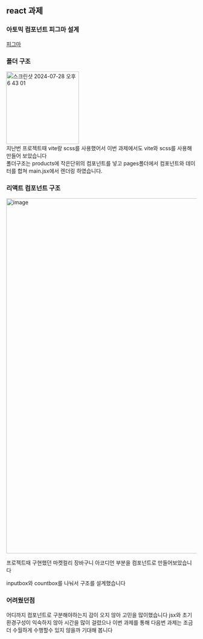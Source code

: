 ## react 과제

### 아토믹 컴포넌트 피그마 설계
[피그마](https://www.figma.com/design/eZjsaZAzZIbQrgcdBbN6P4/1%EC%A3%BC%EC%B0%A8-%EA%B3%BC%EC%A0%9C-%EC%95%84%ED%86%A0%EB%AF%B9-%EC%BB%B4%ED%8F%AC%EB%84%8C%ED%8A%B8-%EC%8B%A4%EC%8A%B5?node-id=0-1&t=0HJbn4fZ5XPJZ7Ac-1)

### 폴더 구조
<img width="192" alt="스크린샷 2024-07-28 오후 6 43 01" src="https://github.com/user-attachments/assets/88380b1b-70b2-4f4c-a10b-89461555825b">
<br/>
지난번 프로젝트때 vite랑 scss를 사용했어서 이번 과제에서도 vite와 scss를 사용해 만들어 보았습니다<br/>
폴더구조는 products에 작은단위의 컴포넌트를 넣고 pages폴더에서 컴포넌트와 데이터를 합쳐 main.jsx에서 렌더링 하였습니다.

### 리액트 컴포넌트 구조
<img width="938" alt="image" src="https://github.com/user-attachments/assets/490cddc6-2ead-470a-98b8-55d973d49739"><br/>

프로젝트때 구현했던 마켓컬리 장바구니 아코디언 부분을 컴포넌트로 만들어보았습니다<br/>

inputbox와 countbox를 나눠서 구조를 설계했습니다


### 어려웠던점
어디까지 컴포넌트로 구분해야하는지 감이 오지 않아 고민을 많이했습니다
jsx와 초기 환경구성이 익숙하지 않아 시간을 많이 걸렸으나 이번 과제를 통해 다음번 과제는 조금 더 수월하게 수행할수 있지 않을까 기대해 봅니다
